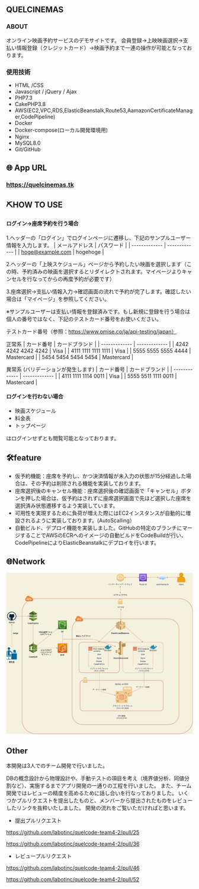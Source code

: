 ## QUELCINEMAS

### ABOUT
   オンライン映画予約サービスのデモサイトです。
   会員登録→上映映画選択→支払い情報登録（クレジットカード）→映画予約まで一連の操作が可能となっております。

### 使用技術
- HTML /CSS
- Javascript / jQuery / Ajax
- PHP7.3
- CakePHP3.8
- AWS(EC2,VPC,RDS,ElasticBeanstalk,Route53,AamazonCertificateManager,CodePipeline)
- Docker
- Docker-compose(ローカル開発環境用)
- Nginx
- MySQL8.0
- Git/GitHub

## 🌐 App URL

### https://quelcinemas.tk

## ⛏HOW TO USE
#### ログイン→座席予約を行う場合
1.ヘッダーの「ログイン」でログインページに遷移し、下記のサンプルユーザー情報を入力します。
| メールアドレス | パスワード |
| ------------- | ------------- |
| hoge@example.com  | hogehoge  |

2.ヘッダーの「上映スケジュール」ページから予約したい映画を選択します（この時、予約済みの映画を選択するとリダイレクトされます。マイページよりキャンセルを行なってからの再度予約が必要です）

3.座席選択→支払い情報入力→確認画面の流れで予約が完了します。確認したい場合は「マイページ」を参照してください。

※サンプルユーザーは支払い情報を登録済みです。もし新規に登録を行う場合は個人の番号ではなく、下記のテストカード番号をお使いください。

テストカード番号（参照：https://www.omise.co/ja/api-testing/japan）

正常系
| カード番号 | カードブランド |
| ------------- | ------------- |
| 4242 4242 4242 4242  | Visa  |
| 4111 1111 1111 1111  | Visa  |
| 5555 5555 5555 4444  | Mastercard  |
| 5454 5454 5454 5454  | Mastercard  |

異常系 (バリデーションが発生します)
| カード番号 | カードブランド |
| ------------- | ------------- |
| 4111 1111 1114 0011  | Visa  |
| 5555 5511 1111 0011  | Mastercard  |

#### ログインを行わない場合
- 映画スケジュール
- 料金表
- トップページ

はログインせずとも閲覧可能となっております。

## 🛠feature
- 仮予約機能：座席を予約し、かつ決済情報が未入力の状態が15分経過した場合は、その予約は削除される機能を実装しております。
- 座席選択後のキャンセル機能：座席選択後の確認画面で「キャンセル」ボタンを押した場合は、仮予約はされずに座席選択画面で先ほど選択した座席を選択済み状態遷移するよう実装しています。
- 可用性を実現するために負荷が増えた際にはEC2インスタンスが自動的に増設されるように実装しております。(AutoScalling）
- 自動ビルド、デプロイ機能を実装しました。GitHubの特定のブランチにマージすることでAWSのECRへのイメージの自動ビルドをCodeBuildが行い、CodePipelineによりElasticBeanstalkにデプロイを行います。

## 🌐Network
![network](network.png)

## Other
本開発は3人でのチーム開発で行いました。

DBの概念設計から物理設計や、手動テストの項目を考え（境界値分析、同値分割など）、実施するまでアプリ開発の一通りの工程を行いました。
また、チーム開発ではレビューの精度を高めるために話し合いを行なっておりました。
いくつかプルリクエストを提出したものと、メンバーから提出されたものをレビューしたリンクを抜粋いたしました。
開発の流れをご覧いただければと思います。
- 提出プルリクエスト

https://github.com/labotinc/quelcode-team4-2/pull/25

https://github.com/labotinc/quelcode-team4-2/pull/36
- レビュープルリクエスト

https://github.com/labotinc/quelcode-team4-2/pull/46

https://github.com/labotinc/quelcode-team4-2/pull/52
